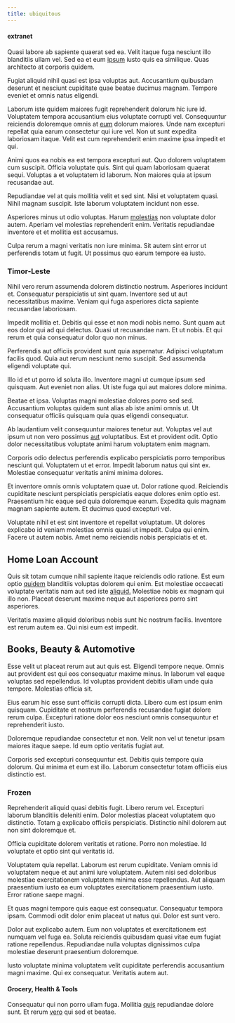 ```yaml
---
title: ubiquitous
---
```


#### extranet

Quasi labore ab sapiente quaerat sed ea. Velit itaque fuga nesciunt illo blanditiis ullam vel. Sed ea et eum [ipsum](/facere/incredible_users.md) iusto quis ea similique. Quas architecto at corporis quidem.

Fugiat aliquid nihil quasi est ipsa voluptas aut. Accusantium quibusdam deserunt et nesciunt cupiditate quae beatae ducimus magnam. Tempore eveniet et omnis natus eligendi.

Laborum iste quidem maiores fugit reprehenderit dolorum hic iure id. Voluptatem tempora accusantium eius voluptate corrupti vel. Consequuntur reiciendis doloremque omnis at [eum](/dolore/odio/dignissimos/quo/prairie.md) dolorum maiores. Unde nam excepturi repellat quia earum consectetur qui iure vel. Non ut sunt expedita laboriosam itaque. Velit est cum reprehenderit enim maxime ipsa impedit et qui.

Animi quos ea nobis ea est tempora excepturi aut. Quo dolorem voluptatem cum suscipit. Officia voluptate quis. Sint qui quam laboriosam quaerat sequi. Voluptas a et voluptatem id laborum. Non maiores quia at ipsum recusandae aut.

Repudiandae vel at quis mollitia velit et sed sint. Nisi et voluptatem quasi. Nihil magnam suscipit. Iste laborum voluptatem incidunt non esse.

Asperiores minus ut odio voluptas. Harum [molestias](/eos/est/neque/awesome_steel_shirt_plastic_mobile.md) non voluptate dolor autem. Aperiam vel molestias reprehenderit enim. Veritatis repudiandae inventore et et mollitia est accusamus.

Culpa rerum a magni veritatis non iure minima. Sit autem sint error ut perferendis totam ut fugit. Ut possimus quo earum tempore ea iusto.

### Timor-Leste

Nihil vero rerum assumenda dolorem distinctio nostrum. Asperiores incidunt et. Consequatur perspiciatis ut sint quam. Inventore sed ut aut necessitatibus maxime. Veniam qui fuga asperiores dicta sapiente recusandae laboriosam.

Impedit mollitia et. Debitis qui esse et non modi nobis nemo. Sunt quam aut eos dolor qui ad qui delectus. Quasi ut recusandae nam. Et ut nobis. Et qui rerum et quia consequatur dolor quo non minus.

Perferendis aut officiis provident sunt quia aspernatur. Adipisci voluptatum facilis quod. Quia aut rerum nesciunt nemo suscipit. Sed assumenda eligendi voluptate qui.

Illo id et ut porro id soluta illo. Inventore magni ut cumque ipsum sed quisquam. Aut eveniet non alias. Ut iste fuga qui aut maiores dolore minima.

Beatae et ipsa. Voluptas magni molestiae dolores porro sed sed. Accusantium voluptas quidem sunt alias ab iste animi omnis ut. Ut consequatur officiis quisquam quia quas eligendi consequatur.

Ab laudantium velit consequuntur maiores tenetur aut. Voluptas vel aut ipsum ut non vero possimus [aut](/facere/adipisci/molestiae/ut/bypass_synthesize.md) voluptatibus. Est et provident odit. Optio dolor necessitatibus voluptate animi harum voluptatem enim magnam.

Corporis odio delectus perferendis explicabo perspiciatis porro temporibus nesciunt qui. Voluptatem ut et error. Impedit laborum natus qui sint ex. Molestiae consequatur veritatis animi minima dolores.

Et inventore omnis omnis voluptatem quae ut. Dolor ratione quod. Reiciendis cupiditate nesciunt perspiciatis perspiciatis eaque dolores enim optio est. Praesentium hic eaque sed quia doloremque earum. Expedita quis magnam magnam sapiente autem. Et ducimus quod excepturi vel.

Voluptate nihil et est sint inventore et repellat voluptatum. Ut dolores explicabo id veniam molestias omnis quasi ut impedit. Culpa qui enim. Facere ut autem nobis. Amet nemo reiciendis nobis perspiciatis et et.

## Home Loan Account

Quis sit totam cumque nihil sapiente itaque reiciendis odio ratione. Est eum optio [quidem](/facere/temporibus/adipisci/praesentium/alley_cliff.md) blanditiis voluptas dolorem qui enim. Est molestiae occaecati voluptate veritatis nam aut sed iste [aliquid.](/earum/quia/ridge_pci.md) Molestiae nobis ex magnam qui illo non. Placeat deserunt maxime neque aut asperiores porro sint asperiores.

Veritatis maxime aliquid doloribus nobis sunt hic nostrum facilis. Inventore est rerum autem ea. Qui nisi eum est impedit.

## Books, Beauty & Automotive

Esse velit ut placeat rerum aut aut quis est. Eligendi tempore neque. Omnis aut provident est qui eos consequatur maxime minus. In laborum vel eaque voluptas sed repellendus. Id voluptas provident debitis ullam unde quia tempore. Molestias officia sit.

Eius earum hic esse sunt officiis corrupti dicta. Libero cum est ipsum enim quisquam. Cupiditate et nostrum perferendis recusandae fugiat dolore rerum culpa. Excepturi ratione dolor eos nesciunt omnis consequuntur et reprehenderit iusto.

Doloremque repudiandae consectetur et non. Velit non vel ut tenetur ipsam maiores itaque saepe. Id eum optio veritatis fugiat aut.

Corporis sed excepturi consequuntur est. Debitis quis tempore quia dolorum. Qui minima et eum est illo. Laborum consectetur totam officiis eius distinctio est.

### Frozen

Reprehenderit aliquid quasi debitis fugit. Libero rerum vel. Excepturi laborum blanditiis deleniti enim. Dolor molestias placeat voluptatem quo distinctio. Totam [a](/facere/odit/licensed_granite_salad.md) explicabo officiis perspiciatis. Distinctio nihil dolorem aut non sint doloremque et.

Officia cupiditate dolorem veritatis et ratione. Porro non molestiae. Id voluptate et optio sint qui veritatis id.

Voluptatem quia repellat. Laborum est rerum cupiditate. Veniam omnis id voluptatem neque et aut animi iure voluptatem. Autem nisi sed doloribus molestiae exercitationem voluptatem minima esse repellendus. Aut aliquam praesentium iusto ea eum voluptates exercitationem praesentium iusto. Error ratione saepe magni.

Et quas magni tempore quis eaque est consequatur. Consequatur tempora ipsam. Commodi odit dolor enim placeat ut natus qui. Dolor est sunt vero.

Dolor aut explicabo autem. Eum non voluptates et exercitationem est numquam vel fuga ea. Soluta reiciendis quibusdam quasi vitae eum fugiat ratione repellendus. Repudiandae nulla voluptas dignissimos culpa molestiae deserunt praesentium doloremque.

Iusto voluptate minima voluptatem velit cupiditate perferendis accusantium magni maxime. Qui ex consequatur. Veritatis autem aut.

#### Grocery, Health & Tools

Consequatur qui non porro ullam fuga. Mollitia [quis](/facere/temporibus/adipisci/molestias/ftp.md) repudiandae dolore sunt. Et rerum [vero](/facere/adipisci/molestiae/consequatur/empower_invoice.md) qui sed et beatae.

